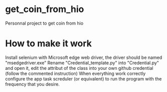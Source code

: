 # get_coin_from_hio
Personnal project to get coin from hio 

# How to make it work 
Install selenium with Microsoft edge web driver, the driver should be named "msedgedriver.exe"
Rename "Credential_template.py" into "Credential.py" and open it, edit the attribut of the class into your own github credential (follow the commented instruction)
When everything work correctly configure the app task screduler (or equivalent) to run the program with the frequency that you desire.
